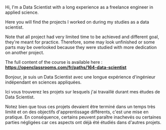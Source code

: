 Hi, I'm a Data Scientist with a long experience as a freelance engineer in applied science.

Here you will find the projects I worked on during my studies as a data scientist. 

Note that all project had very limited time to be achieved and different goal, they're meant for practice. Therefore, some may look unfinished or some parts 
may be overlooked because they were studied with more dedication on another project.

The full content of the course is available here : **https://openclassrooms.com/fr/paths/164-data-scientist**

Bonjour, je suis un Data Scientist avec une longue expérience d'ingénieur indépendant en sciences appliquées.

Ici vous trouverez les projets sur lesquels j'ai travaillé durant mes études de Data Scientist.

Notez bien que tous ces projets devaient être terminé dans un temps très limité et on des objectifs d'apprentissage différents, c'est une mise en pratique.
En conséquence, certains peuvent paraître inachevés ou certaines parties négligées car ces aspects ont déjà été étudiés dans d'autres projets.
